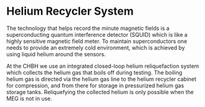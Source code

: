# Helium Recycler System

The technology that helps record the minute magnetic fields is a superconducting quantum interference detector (SQUID) which is like a highly sensitive magnetic field meter. To maintain superconductors one needs to provide an extremely cold environment, which is achieved by using liquid helium around the sensors.

At the CHBH we use an integrated closed-loop helium reliquefaction system which collects the helium gas that boils off during testing. The boiling helium gas is directed via the helium gas line to the helium recycler cabinet for compression, and from there for storage in pressurized helium gas storage tanks. Reliquefying the collected helium is only possible when the MEG is not in use.
